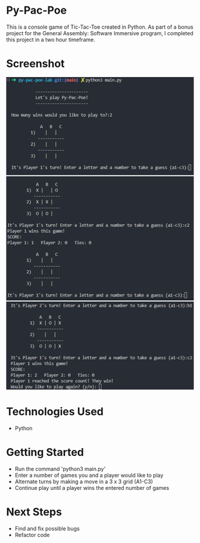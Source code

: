 # Py-Pac-Poe
This is a console game of Tic-Tac-Toe created in Python.  As part of a bonus project for the General Assembly: Software Immersive program, I completed this project in a two hour timeframe.

# Screenshot

<img src="./imgs/start.png">
<img src="./imgs/one-win.png">
<img src="./imgs/winner.png">

# Technologies Used

- Python

# Getting Started

- Run the command 'python3 main.py'
- Enter a number of games you and a player would like to play
- Alternate turns by making a move in a 3 x 3 grid (A1-C3)
- Continue play until a player wins the entered number of games

# Next Steps

- Find and fix possible bugs
- Refactor code